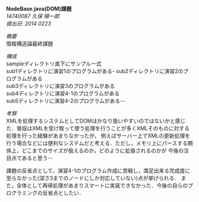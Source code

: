 **NodeBase.java(DOM)課題**  
*14740087 久保 陽一郎*  
*提出日: 2014 0223*  

*概要*  
情報構造論最終課題  


*構成*  
sampleディレクトリ直下にサンプル一式  
sub1ディレクトリに演習1のプログラムがある- 
sub2ディレクトリに演習2のプログラムがある  
sub3ディレクトリに演習3のプログラムがある  
sub4ディレクトリに演習4-1のプログラムがある  
sub5ディレクトリに演習4-2のプログラムがある--

*考察*  
XMLを処理するシステムとしてDOMはかなり扱いやすいのではないかと感じた．普段はXMLを受け取って使う処理を行うことが多くXMLそのものに対する処理を行った経験があまりなかったが，
例えばサーバー上でXMLの更新処理を行う場合などには便利なシステムだと考える．ただし，メモリ上にパースする関係上，どこまでのサイズが扱えるのか，どのように拡張されるのかが
今後の注目点であると思う--

課題の反省点として，演習4-1のプログラム作成に苦戦し，満足出来る完成度に至らなかった(深さ3までのノードにしか対応していない)点が挙げられる．
また，全体として再帰処理があまりスマートに実装できなかった．今後の自らのプログラミングの反省点としたい．
